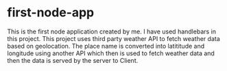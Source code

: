# first-node-app
This is the first node application created by me. I have used handlebars in this project. This project uses third party weather API to fetch weather data based on geolocation. The place name is converted into latititude and longitude using another API which then is used to fetch weather data and then the data is served by the server to Client.
